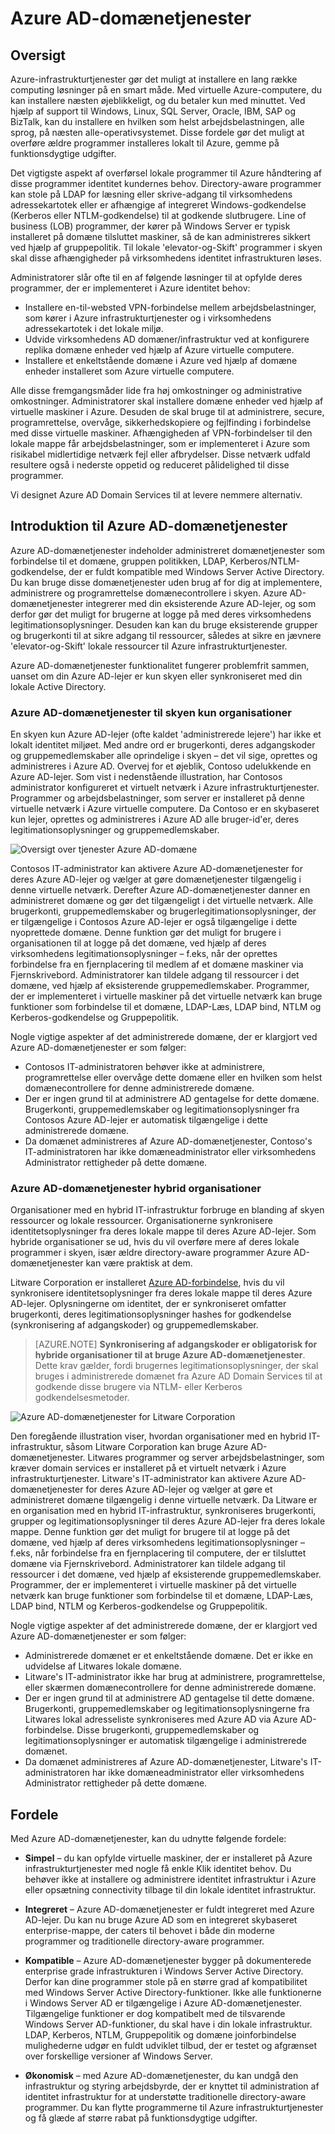 <properties
    pageTitle="Oversigt over Azure Active Directory-domænetjenester | Microsoft Azure"
    description="Oversigt over Azure Active Directory Domain Services"
    services="active-directory-ds"
    documentationCenter=""
    authors="mahesh-unnikrishnan"
    manager="stevenpo"
    editor="curtand"/>

<tags
    ms.service="active-directory-ds"
    ms.workload="identity"
    ms.tgt_pltfrm="na"
    ms.devlang="na"
    ms.topic="article"
    ms.date="10/07/2016"
    ms.author="maheshu"/>

# <a name="azure-ad-domain-services"></a>Azure AD-domænetjenester

## <a name="overview"></a>Oversigt
Azure-infrastrukturtjenester gør det muligt at installere en lang række computing løsninger på en smart måde. Med virtuelle Azure-computere, du kan installere næsten øjeblikkeligt, og du betaler kun med minuttet. Ved hjælp af support til Windows, Linux, SQL Server, Oracle, IBM, SAP og BizTalk, kan du installere en hvilken som helst arbejdsbelastningen, alle sprog, på næsten alle-operativsystemet. Disse fordele gør det muligt at overføre ældre programmer installeres lokalt til Azure, gemme på funktionsdygtige udgifter.

Det vigtigste aspekt af overførsel lokale programmer til Azure håndtering af disse programmer identitet kundernes behov. Directory-aware programmer kan stole på LDAP for læsning eller skrive-adgang til virksomhedens adressekartotek eller er afhængige af integreret Windows-godkendelse (Kerberos eller NTLM-godkendelse) til at godkende slutbrugere. Line of business (LOB) programmer, der kører på Windows Server er typisk installeret på domæne tilsluttet maskiner, så de kan administreres sikkert ved hjælp af gruppepolitik. Til lokale 'elevator-og-Skift' programmer i skyen skal disse afhængigheder på virksomhedens identitet infrastrukturen løses.

Administratorer slår ofte til en af følgende løsninger til at opfylde deres programmer, der er implementeret i Azure identitet behov:

- Installere en-til-websted VPN-forbindelse mellem arbejdsbelastninger, som kører i Azure infrastrukturtjenester og i virksomhedens adressekartotek i det lokale miljø.
- Udvide virksomhedens AD domæner/infrastruktur ved at konfigurere replika domæne enheder ved hjælp af Azure virtuelle computere.
- Installere et enkeltstående domæne i Azure ved hjælp af domæne enheder installeret som Azure virtuelle computere.

Alle disse fremgangsmåder lide fra høj omkostninger og administrative omkostninger. Administratorer skal installere domæne enheder ved hjælp af virtuelle maskiner i Azure. Desuden de skal bruge til at administrere, secure, programrettelse, overvåge, sikkerhedskopiere og fejlfinding i forbindelse med disse virtuelle maskiner. Afhængigheden af VPN-forbindelser til den lokale mappe får arbejdsbelastninger, som er implementeret i Azure som risikabel midlertidige netværk fejl eller afbrydelser. Disse netværk udfald resultere også i nederste oppetid og reduceret pålidelighed til disse programmer.

Vi designet Azure AD Domain Services til at levere nemmere alternativ.


## <a name="introducing-azure-ad-domain-services"></a>Introduktion til Azure AD-domænetjenester
Azure AD-domænetjenester indeholder administreret domænetjenester som forbindelse til et domæne, gruppen politikken, LDAP, Kerberos/NTLM-godkendelse, der er fuldt kompatible med Windows Server Active Directory. Du kan bruge disse domænetjenester uden brug af for dig at implementere, administrere og programrettelse domænecontrollere i skyen. Azure AD-domænetjenester integrerer med din eksisterende Azure AD-lejer, og som derfor gør det muligt for brugerne at logge på med deres virksomhedens legitimationsoplysninger. Desuden kan kan du bruge eksisterende grupper og brugerkonti til at sikre adgang til ressourcer, således at sikre en jævnere 'elevator-og-Skift' lokale ressourcer til Azure infrastrukturtjenester.

Azure AD-domænetjenester funktionalitet fungerer problemfrit sammen, uanset om din Azure AD-lejer er kun skyen eller synkroniseret med din lokale Active Directory.

### <a name="azure-ad-domain-services-for-cloud-only-organizations"></a>Azure AD-domænetjenester til skyen kun organisationer
En skyen kun Azure AD-lejer (ofte kaldet 'administrerede lejere') har ikke et lokalt identitet miljøet. Med andre ord er brugerkonti, deres adgangskoder og gruppemedlemskaber alle oprindelige i skyen – det vil sige, oprettes og administreres i Azure AD. Overvej for et øjeblik, Contoso udelukkende en Azure AD-lejer. Som vist i nedenstående illustration, har Contosos administrator konfigureret et virtuelt netværk i Azure infrastrukturtjenester. Programmer og arbejdsbelastninger, som server er installeret på denne virtuelle netværk i Azure virtuelle computere. Da Contoso er en skybaseret kun lejer, oprettes og administreres i Azure AD alle bruger-id'er, deres legitimationsoplysninger og gruppemedlemskaber.

![Oversigt over tjenester Azure AD-domæne](./media/active-directory-domain-services-overview/aadds-overview.png)

Contosos IT-administrator kan aktivere Azure AD-domænetjenester for deres Azure AD-lejer og vælger at gøre domænetjenester tilgængelig i denne virtuelle netværk. Derefter Azure AD-domænetjenester danner en administreret domæne og gør det tilgængeligt i det virtuelle netværk. Alle brugerkonti, gruppemedlemskaber og brugerlegitimationsoplysninger, der er tilgængelige i Contosos Azure AD-lejer er også tilgængelige i dette nyoprettede domæne. Denne funktion gør det muligt for brugere i organisationen til at logge på det domæne, ved hjælp af deres virksomhedens legitimationsoplysninger – f.eks, når der oprettes forbindelse fra en fjernplacering til medlem af et domæne maskiner via Fjernskrivebord. Administratorer kan tildele adgang til ressourcer i det domæne, ved hjælp af eksisterende gruppemedlemskaber. Programmer, der er implementeret i virtuelle maskiner på det virtuelle netværk kan bruge funktioner som forbindelse til et domæne, LDAP-Læs, LDAP bind, NTLM og Kerberos-godkendelse og Gruppepolitik.

Nogle vigtige aspekter af det administrerede domæne, der er klargjort ved Azure AD-domænetjenester er som følger:

- Contosos IT-administratoren behøver ikke at administrere, programrettelse eller overvåge dette domæne eller en hvilken som helst domænecontrollere for denne administrerede domæne.
- Der er ingen grund til at administrere AD gentagelse for dette domæne. Brugerkonti, gruppemedlemskaber og legitimationsoplysninger fra Contosos Azure AD-lejer er automatisk tilgængelige i dette administrerede domæne.
- Da domænet administreres af Azure AD-domænetjenester, Contoso's IT-administratoren har ikke domæneadministrator eller virksomhedens Administrator rettigheder på dette domæne.


### <a name="azure-ad-domain-services-for-hybrid-organizations"></a>Azure AD-domænetjenester hybrid organisationer
Organisationer med en hybrid IT-infrastruktur forbruge en blanding af skyen ressourcer og lokale ressourcer. Organisationerne synkronisere identitetsoplysninger fra deres lokale mappe til deres Azure AD-lejer. Som hybride organisationer se ud, hvis du vil overføre mere af deres lokale programmer i skyen, især ældre directory-aware programmer Azure AD-domænetjenester kan være praktisk at dem.

Litware Corporation er installeret [Azure AD-forbindelse](../active-directory/active-directory-aadconnect.md), hvis du vil synkronisere identitetsoplysninger fra deres lokale mappe til deres Azure AD-lejer. Oplysningerne om identitet, der er synkroniseret omfatter brugerkonti, deres legitimationsoplysninger hashes for godkendelse (synkronisering af adgangskoder) og gruppemedlemskaber.

> [AZURE.NOTE] **Synkronisering af adgangskoder er obligatorisk for hybride organisationer til at bruge Azure AD-domænetjenester**. Dette krav gælder, fordi brugernes legitimationsoplysninger, der skal bruges i administrerede domænet fra Azure AD Domain Services til at godkende disse brugere via NTLM- eller Kerberos godkendelsesmetoder.

![Azure AD-domænetjenester for Litware Corporation](./media/active-directory-domain-services-overview/aadds-overview-synced-tenant.png)

Den foregående illustration viser, hvordan organisationer med en hybrid IT-infrastruktur, såsom Litware Corporation kan bruge Azure AD-domænetjenester. Litwares programmer og server arbejdsbelastninger, som kræver domain services er installeret på et virtuelt netværk i Azure infrastrukturtjenester. Litware's IT-administrator kan aktivere Azure AD-domænetjenester for deres Azure AD-lejer og vælger at gøre et administreret domæne tilgængelig i denne virtuelle netværk. Da Litware er en organisation med en hybrid IT-infrastruktur, synkroniseres brugerkonti, grupper og legitimationsoplysninger til deres Azure AD-lejer fra deres lokale mappe. Denne funktion gør det muligt for brugere til at logge på det domæne, ved hjælp af deres virksomhedens legitimationsoplysninger – f.eks, når forbindelse fra en fjernplacering til computere, der er tilsluttet domæne via Fjernskrivebord. Administratorer kan tildele adgang til ressourcer i det domæne, ved hjælp af eksisterende gruppemedlemskaber. Programmer, der er implementeret i virtuelle maskiner på det virtuelle netværk kan bruge funktioner som forbindelse til et domæne, LDAP-Læs, LDAP bind, NTLM og Kerberos-godkendelse og Gruppepolitik.

Nogle vigtige aspekter af det administrerede domæne, der er klargjort ved Azure AD-domænetjenester er som følger:

- Administrerede domænet er et enkeltstående domæne. Det er ikke en udvidelse af Litwares lokale domæne.
- Litware's IT-administrator ikke har brug at administrere, programrettelse, eller skærmen domænecontrollere for denne administrerede domæne.
- Der er ingen grund til at administrere AD gentagelse til dette domæne. Brugerkonti, gruppemedlemskaber og legitimationsoplysningerne fra Litwares lokal adresseliste synkroniseres med Azure AD via Azure AD-forbindelse. Disse brugerkonti, gruppemedlemskaber og legitimationsoplysninger er automatisk tilgængelige i administrerede domænet.
- Da domænet administreres af Azure AD-domænetjenester, Litware's IT-administratoren har ikke domæneadministrator eller virksomhedens Administrator rettigheder på dette domæne.


## <a name="benefits"></a>Fordele
Med Azure AD-domænetjenester, kan du udnytte følgende fordele:

-   **Simpel** – du kan opfylde virtuelle maskiner, der er installeret på Azure infrastrukturtjenester med nogle få enkle Klik identitet behov. Du behøver ikke at installere og administrere identitet infrastruktur i Azure eller opsætning connectivity tilbage til din lokale identitet infrastruktur.

-   **Integreret** – Azure AD-domænetjenester er fuldt integreret med Azure AD-lejer. Du kan nu bruge Azure AD som en integreret skybaseret enterprise-mappe, der caters til behovet i både din moderne programmer og traditionelle directory-aware programmer.

-   **Kompatible** – Azure AD-domænetjenester bygger på dokumenterede enterprise grade infrastrukturen i Windows Server Active Directory. Derfor kan dine programmer stole på en større grad af kompatibilitet med Windows Server Active Directory-funktioner. Ikke alle funktionerne i Windows Server AD er tilgængelige i Azure AD-domænetjenester. Tilgængelige funktioner er dog kompatibelt med de tilsvarende Windows Server AD-funktioner, du skal have i din lokale infrastruktur. LDAP, Kerberos, NTLM, Gruppepolitik og domæne joinforbindelse mulighederne udgør en fuldt udviklet tilbud, der er testet og afgrænset over forskellige versioner af Windows Server.

-   **Økonomisk** – med Azure AD-domænetjenester, du kan undgå den infrastruktur og styring arbejdsbyrde, der er knyttet til administration af identitet infrastruktur for at understøtte traditionelle directory-aware programmer. Du kan flytte programmerne til Azure infrastrukturtjenester og få glæde af større rabat på funktionsdygtige udgifter.
